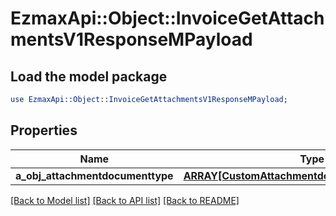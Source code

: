 # EzmaxApi::Object::InvoiceGetAttachmentsV1ResponseMPayload

## Load the model package
```perl
use EzmaxApi::Object::InvoiceGetAttachmentsV1ResponseMPayload;
```

## Properties
Name | Type | Description | Notes
------------ | ------------- | ------------- | -------------
**a_obj_attachmentdocumenttype** | [**ARRAY[CustomAttachmentdocumenttypeResponse]**](CustomAttachmentdocumenttypeResponse.md) |  | 

[[Back to Model list]](../README.md#documentation-for-models) [[Back to API list]](../README.md#documentation-for-api-endpoints) [[Back to README]](../README.md)



